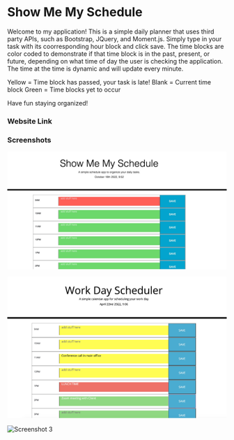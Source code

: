 # Show Me My Schedule

Welcome to my application! This is a simple daily planner that uses third party APIs, such as Bootstrap, JQuery, and Moment.js. Simply type in your task with its coorresponding hour block and click save. The time blocks are color coded to demonstrate if that time block is in the past, present, or future, depending on what time of day the user is checking the application. The time at the time is dynamic and will update every minute. 

Yellow = Time block has passed, your task is late!
Blank = Current time block
Green = Time blocks yet to occur

Have fun staying organized!

### Website Link



### Screenshots 
![Screenshot 1](/screenshots/screenshots-1.jpeg)

![Screenshot 2](/screenshots/screenshots-2.jpeg)

![Screenshot 3](/screenshots/screenshots-3.jpeg)